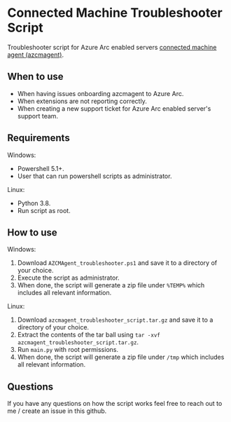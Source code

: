 # Connected Machine Troubleshooter Script
Troubleshooter script for Azure Arc enabled servers [connected machine agent (azcmagent)](https://docs.microsoft.com/en-us/azure/azure-arc/servers/agent-overview).

## When to use
* When having issues onboarding azcmagent to Azure Arc.
* When extensions are not reporting correctly.
* When creating a new support ticket for Azure Arc enabled server's support team.

## Requirements
Windows:
* Powershell 5.1+.
* User that can run powershell scripts as administrator.

Linux:
* Python 3.8.
* Run script as root.

## How to use
Windows:
1. Download `AZCMAgent_troubleshooter.ps1` and save it to a directory of your choice.
2. Execute the script as administrator.
3. When done, the script will generate a zip file under `%TEMP%` which includes all relevant information.

Linux:
1. Download `azcmagent_troubleshooter_script.tar.gz` and save it to a directory of your choice.
2. Extract the contents of the tar ball using `tar -xvf azcmagent_troubleshooter_script.tar.gz`.
3. Run `main.py` with root permissions.
4. When done, the script will generate a zip file under `/tmp` which includes all relevant information.

## Questions
If you have any questions on how the script works feel free to reach out to me / create an issue in this github.